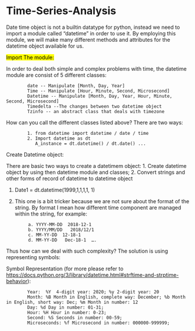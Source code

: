 # Time-Series-Analysis
Date time object is not a builtin datatype for python, instead we need to import a module called “datetime” in order to use it. By employing this module, we will  make many different methods and attributes for the datetime object available for us.

<mark>Import The module:</mark>

In order to deal both simple and complex problems with time, the datetime module are consist of 5 different classes:

            date -- Manipulate [Month, Day, Year]
            Time -- Manipulate [Hour, Minute, Second, Microsecond]
            Datetime -- Manipulate [Month, Day, Year, Hour, Minute, Second, Microsecond]
            Timedelta --The changes between two datetime object
            Tzinfo -- an abstract class that deals with timezone

How can you call the different classes listed above? There are two ways:

            1. from datetime import datetime / date / time
            2. Import datetime as dt
               A_instance = dt.datetime() / dt.date() ...

Create Datetime object:

There are basic two ways to create a datetimem object: 1. Create datetime object by using then datetime module and classes; 2. Convert strings and other forms of record of datetime to datetime object

1. Date1 = dt.datetime(1999,1,1,1,1, 1)

2. This one is a bit tricker because we are not sure about the format of the string. By format I mean how different time component are managed within the string, for example:

            a. YYYY-MM-DD  2018-12-1
            b. YYYY/MM/DD   2018/12/1
            c. MM-YY-DD  12-18-1                    
            d. MM-YY-DD   Dec-18-1  ….

         
Thus how can we deal with such complexity? The solution is using representing symbols:

Symbol Representation (for more please refer to https://docs.python.org/3/library/datetime.html#strftime-and-strptime-behavior):

            Year:  %Y  4-digit year: 2020; %y 2-digit year: 20
            Month: %B Month in English, complete way: December; %b Month in English, short way: Dec; %m Month in number: 12
            Day: %d Day in number: 01-31; 
            Hour: %H Hour in number: 0-23;
            Second: %S Seconds in number: 00-59;
            Microseconds: %f Microsecond in number: 000000-999999;


